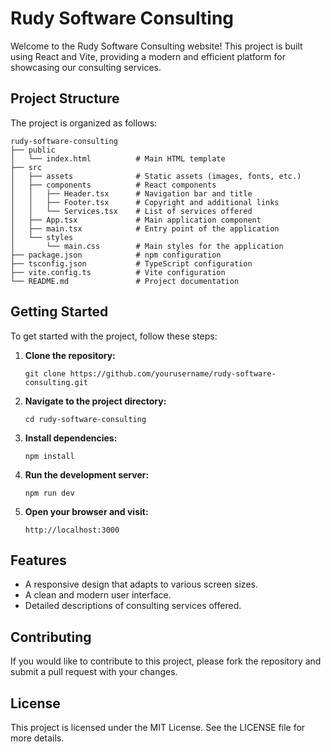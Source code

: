 # Rudy Software Consulting

Welcome to the Rudy Software Consulting website! This project is built using React and Vite, providing a modern and efficient platform for showcasing our consulting services.

## Project Structure

The project is organized as follows:

```
rudy-software-consulting
├── public
│   └── index.html          # Main HTML template
├── src
│   ├── assets              # Static assets (images, fonts, etc.)
│   ├── components          # React components
│   │   ├── Header.tsx      # Navigation bar and title
│   │   ├── Footer.tsx      # Copyright and additional links
│   │   └── Services.tsx    # List of services offered
│   ├── App.tsx             # Main application component
│   ├── main.tsx            # Entry point of the application
│   └── styles
│       └── main.css        # Main styles for the application
├── package.json            # npm configuration
├── tsconfig.json           # TypeScript configuration
├── vite.config.ts          # Vite configuration
└── README.md               # Project documentation
```

## Getting Started

To get started with the project, follow these steps:

1. **Clone the repository:**
   ```
   git clone https://github.com/yourusername/rudy-software-consulting.git
   ```

2. **Navigate to the project directory:**
   ```
   cd rudy-software-consulting
   ```

3. **Install dependencies:**
   ```
   npm install
   ```

4. **Run the development server:**
   ```
   npm run dev
   ```

5. **Open your browser and visit:**
   ```
   http://localhost:3000
   ```

## Features

- A responsive design that adapts to various screen sizes.
- A clean and modern user interface.
- Detailed descriptions of consulting services offered.

## Contributing

If you would like to contribute to this project, please fork the repository and submit a pull request with your changes.

## License

This project is licensed under the MIT License. See the LICENSE file for more details.